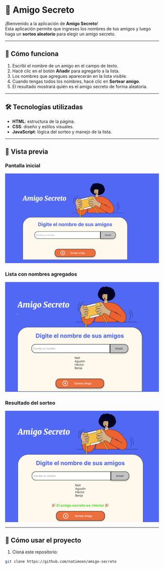 # 🎁 Amigo Secreto

¡Bienvenido a la aplicación de **Amigo Secreto**!  
Esta aplicación permite que ingreses los nombres de tus amigos y luego haga un **sorteo aleatorio** para elegir un amigo secreto.

---

## 🚀 Cómo funciona

1. Escribí el nombre de un amigo en el campo de texto.
2. Hacé clic en el botón **Añadir** para agregarlo a la lista.
3. Los nombres que agregues aparecerán en la lista visible.
4. Cuando tengas todos los nombres, hacé clic en **Sortear amigo**.
5. El resultado mostrará quién es el amigo secreto de forma aleatoria.

---

## 🛠️ Tecnologías utilizadas

- **HTML**: estructura de la página.  
- **CSS**: diseño y estilos visuales.  
- **JavaScript**: lógica del sorteo y manejo de la lista.

---

## 📸 Vista previa

### Pantalla inicial
![Pantalla inicial](assets/inicio.png)

### Lista con nombres agregados
![Lista con nombres](assets/lista.png)

### Resultado del sorteo
![Resultado del sorteo](assets/resultado.png)

---

## 📂 Cómo usar el proyecto

1. Cloná este repositorio:
```bash
git clone https://github.com/natimoon/amigo-secreto